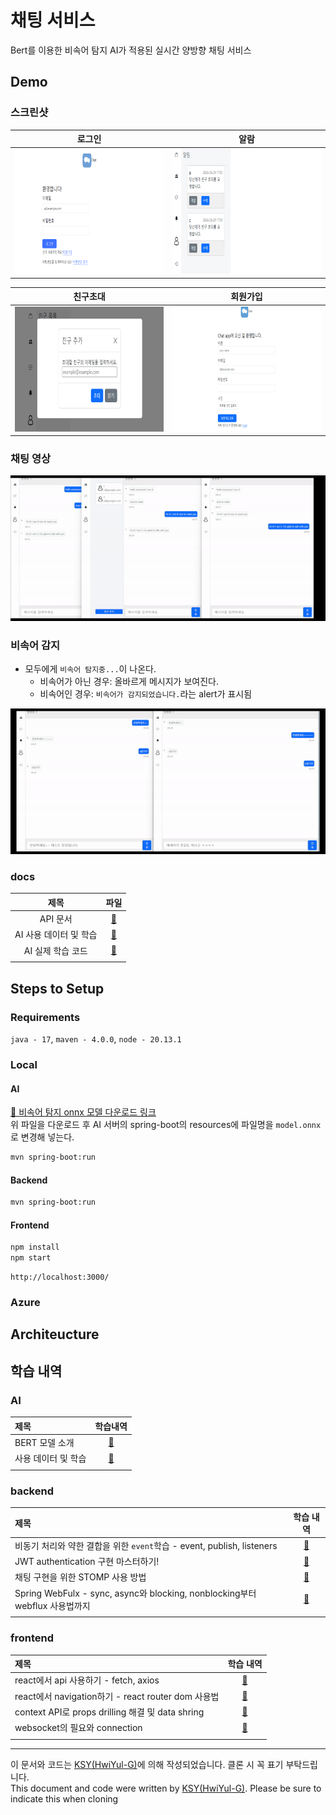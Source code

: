 # 채팅 서비스
Bert를 이용한 비속어 탐지 AI가 적용된 실시간 양방향 채팅 서비스

## Demo

### 스크린샷

|                                    로그인                                    |                                        알람                                        |
|:-------------------------------------------------------------------------:|:--------------------------------------------------------------------------------:|
| <img src="./frontend/docs/resources/login.png" width="400" height="200"/> | <img src="./frontend/docs/resources/notification.png" width="400" height="200"/> |

|                                    친구초대                                    |                                     회원가입                                     |
|:--------------------------------------------------------------------------:|:----------------------------------------------------------------------------:|
| <img src="./frontend/docs/resources/invite.png" width="400" height="200"/> | <img src="./frontend/docs/resources/register.png" width="400" height="200"/> |

### 채팅 영상

<img src="./frontend/docs/resources/chat_movie.gif"/>

### 비속어 감지
- 모두에게 `비속어 탐지중...`이 나온다.
  - 비속어가 아닌 경우: 올바르게 메시지가 보여진다.
  - 비속어인 경우:  `비속어가 감지되었습니다.`라는 alert가 표시됨

<img src="./frontend/docs/resources/badword_detection.gif"/>

### docs

|       제목       |                        파일                        |
|:--------------:|:------------------------------------------------:|
|     API 문서     |           [📑](./backend/docs/api.md)            |
| AI 사용 데이터 및 학습 |    [📖](./ai/README.md)    |
|  AI 실제 학습 코드   | [📑](./ai/BERT_korean_profanity_detection.ipynb) |
|                |                                                  |

## Steps to Setup

### Requirements

`java - 17`, `maven - 4.0.0`, `node - 20.13.1`

### Local

#### AI

[🔗 비속어 탐지 onnx 모델 다운로드 링크](https://drive.google.com/file/d/1rRRN_0KcAvmQamEB-2bD5QZttj9zrRy9/view)</br>
위 파일을 다운로드 후 AI 서버의 spring-boot의 resources에 파일명을 `model.onnx`로 변경해 넣는다.
```bash
mvn spring-boot:run
```

#### Backend

```bash
mvn spring-boot:run
```

#### Frontend

```bash
npm install
npm start
```

```
http://localhost:3000/
```

### Azure

## Architeucture

## 학습 내역

### AI

| 제목          |            학습내역            |
|:------------|:--------------------------:|
| BERT 모델 소개  | [📖](./ai/BERT%20model.md) |
| 사용 데이터 및 학습 |    [📖](./ai/README.md)    |
|             |                            |

### backend

| 제목                                                                  |                   학습 내역                    |
|:--------------------------------------------------------------------|:------------------------------------------:|
| 비동기 처리와 약한 결합을 위한 `event`학습 - event, publish, listeners             |    [📖](./backend/docs/study/event.md)     |
| JWT authentication 구현 마스터하기!                                        |    [📖](./backend/docs/study/token.md)     |
| 채팅 구현을 위한 STOMP 사용 방법                                               | [📖](./backend/docs/study/spring-stomp.md) |
| Spring WebFulx - sync, async와 blocking, nonblocking부터 webflux 사용법까지 |   [📖](./backend/docs/study/webflex.md)    |
|                                                                     |                                            |

### frontend

| 제목                                           |                         학습 내역                          |
|:---------------------------------------------|:------------------------------------------------------:|
| react에서 api 사용하기 - fetch, axios              |      [📖](./frontend/docs/study/consume-apis.md)       |
| react에서 navigation하기 - react router dom 사용법  |         [📖](./frontend/docs/study/router.md)          |
| context API로 props drilling 해결 및 data shring |         [📖](./frontend/docs/study/context.md)         |
| websocket의 필요와 connection                    | [📖](./frontend/docs/study/websocket-and-filtering.md) |
|                                              |                                                        |

---
이 문서와 코드는 [KSY(HwiYul-G)](https://github.com/HwiYul-G)에 의해 작성되었습니다. 클론 시 꼭 표기 부탁드립니다. </br>
This document and code were written by [KSY(HwiYul-G)](https://github.com/HwiYul-G). Please be sure to indicate this
when cloning